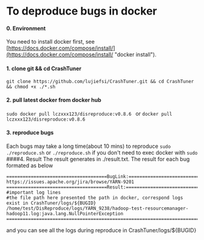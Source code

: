 # To deproduce bugs in docker

#### 0. Environment
You need to install docker first, see [https://docs.docker.com/compose/install/](https://docs.docker.com/compose/install/ "docker install").

#### 1. clone git && cd CrashTuner
`git clone https://github.com/lujiefsi/CrashTuner.git && cd CrashTuner && chmod +x ./*.sh`
#### 2. pull latest docker from docker hub
`sudo docker pull lczxxx123/disreproduce:v0.8.6 ` or `docker pull lczxxx123/disreproduce:v0.8.6 `
#### 3. reproduce bugs
Each bugs may take a long time(about 10 mins) to reproduce
`sudo ./reproduce.sh` 
or `./reproduce.sh` if you don&apos;t need to exec docker with `sudo`
####4. Result
The result generates in ./result.txt. The result for each bug formated as below

    =====================================BugLink:==========================================
    https://issues.apache.org/jira/browse/YARN-9201
    =====================================Result:===========================================
    #important log lines 
	#the file path here presented the path in docker, correspond logs exist in CrashTuner/logs/${BUGID}
	/home/test/DisReproduce/logs/YARN_9238/hadoop-test-resourcemanager-hadoop11.log:java.lang.NullPointerException
    =======================================================================================
	
and you can see all the logs during reproduce in CrashTuner/logs/${BUGID}